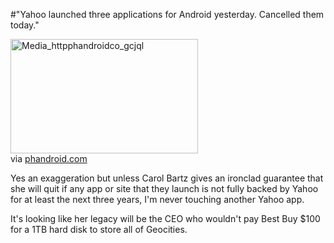 #"Yahoo launched three applications for Android yesterday. Cancelled them today."


 <div class="posterous_bookmarklet_entry">
 <div class='p_embed p_image_embed'>
<img alt="Media_httpphandroidco_gcjql" height="183" src="http://getfile8.posterous.com/getfile/files.posterous.com/conoroneill/nujIJBglovGcJjssEFyirgoHcxvovfypFfkdqodhibBuDripCkjHsHqgemJg/media_httpphandroidco_gCJql.jpg.scaled500.jpg" width="300" />
</div>
<div class="posterous_quote_citation">via <a href="http://phandroid.com/2010/07/01/yahoo-mail-messenger-and-search-now-available-in-the-android-market/">phandroid.com</a></div>
 <p>Yes an exaggeration but unless Carol Bartz gives an ironclad guarantee that she will quit if any app or site that they launch is not fully backed by Yahoo for at least the next three years, I'm never touching another Yahoo app.
</p><p>It's looking like her legacy will be the CEO who wouldn't pay Best Buy $100 for a 1TB hard disk to store all of Geocities.</p></div>
 